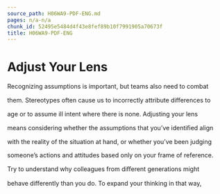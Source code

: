 ```yaml
---
source_path: H06WA9-PDF-ENG.md
pages: n/a-n/a
chunk_id: 52495e5484d4f43e8fef89b10f7991905a70673f
title: H06WA9-PDF-ENG
---
```

# Adjust Your Lens

Recognizing assumptions is important, but teams also need to combat

them. Stereotypes often cause us to incorrectly attribute diﬀerences to

age or to assume ill intent where there is none. Adjusting your lens

means considering whether the assumptions that you’ve identiﬁed align

with the reality of the situation at hand, or whether you’ve been judging

someone’s actions and attitudes based only on your frame of reference.

Try to understand why colleagues from diﬀerent generations might

behave diﬀerently than you do. To expand your thinking in that way,
